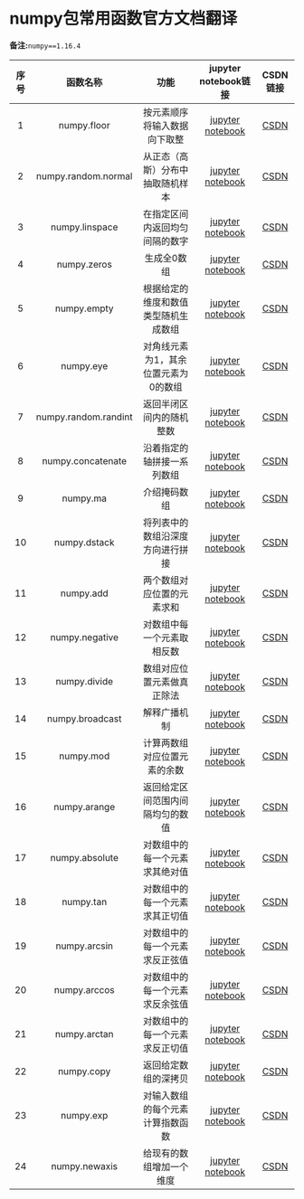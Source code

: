 # numpy包常用函数官方文档翻译   

**备注:**`numpy==1.16.4`

| 序号 | 函数名称 | 功能 | jupyter notebook链接 | CSDN链接 | 
|:---:|:---:|:---:|:---:|:---:|
| 1 | numpy.floor | 按元素顺序将输入数据向下取整 |[jupyter notebook](https://github.com/wzy6642/numpy-translate/blob/master/floor.ipynb) | [CSDN](https://blog.csdn.net/wzy628810/article/details/103794351) |
| 2 | numpy.random.normal | 从正态（高斯）分布中抽取随机样本 |[jupyter notebook](https://github.com/wzy6642/numpy-translate/blob/master/random.normal.ipynb) | [CSDN](https://blog.csdn.net/wzy628810/article/details/103807829) |
| 3 | numpy.linspace | 在指定区间内返回均匀间隔的数字 |[jupyter notebook](https://github.com/wzy6642/numpy-translate/blob/master/linspace.ipynb) | [CSDN](https://blog.csdn.net/wzy628810/article/details/103810762) |
| 4 | numpy.zeros | 生成全0数组 |[jupyter notebook](https://github.com/wzy6642/numpy-translate/blob/master/zeros.ipynb) | [CSDN](https://blog.csdn.net/wzy628810/article/details/103811616) |
| 5 | numpy.empty | 根据给定的维度和数值类型随机生成数组 |[jupyter notebook](https://github.com/wzy6642/numpy-translate/blob/master/empty.ipynb) | [CSDN](https://blog.csdn.net/wzy628810/article/details/103812779) |
| 6 | numpy.eye | 对角线元素为1，其余位置元素为0的数组 |[jupyter notebook](https://github.com/wzy6642/numpy-translate/blob/master/eye.ipynb) | [CSDN](https://blog.csdn.net/wzy628810/article/details/103814725) |
| 7 | numpy.random.randint | 返回半闭区间内的随机整数 |[jupyter notebook](https://github.com/wzy6642/numpy-translate/blob/master/random.randint.ipynb) | [CSDN](https://blog.csdn.net/wzy628810/article/details/103819386) |
| 8 | numpy.concatenate | 沿着指定的轴拼接一系列数组 |[jupyter notebook](https://github.com/wzy6642/numpy-translate/blob/master/concatenate.ipynb) | [CSDN](https://blog.csdn.net/wzy628810/article/details/103829798) |
| 9 | numpy.ma | 介绍掩码数组 |[jupyter notebook](https://github.com/wzy6642/numpy-translate/blob/master/ma.ipynb) | [CSDN](https://blog.csdn.net/wzy628810/article/details/103833856) |
| 10 | numpy.dstack | 将列表中的数组沿深度方向进行拼接 |[jupyter notebook](https://github.com/wzy6642/numpy-translate/blob/master/dstack.ipynb) | [CSDN](https://blog.csdn.net/wzy628810/article/details/103840261) |
| 11 | numpy.add | 两个数组对应位置的元素求和 |[jupyter notebook](https://github.com/wzy6642/numpy-translate/blob/master/add.ipynb) | [CSDN](https://blog.csdn.net/wzy628810/article/details/103843239) |
| 12 | numpy.negative | 对数组中每一个元素取相反数 |[jupyter notebook](https://github.com/wzy6642/numpy-translate/blob/master/negative.ipynb) | [CSDN](https://blog.csdn.net/wzy628810/article/details/103850435) |
| 13 | numpy.divide | 数组对应位置元素做真正除法 |[jupyter notebook](https://github.com/wzy6642/numpy-translate/blob/master/divide.ipynb) | [CSDN](https://blog.csdn.net/wzy628810/article/details/103857092) |
| 14 | numpy.broadcast | 解释广播机制 |[jupyter notebook](https://github.com/wzy6642/numpy-translate/blob/master/Broadcasting.ipynb) | [CSDN](https://blog.csdn.net/wzy628810/article/details/103869550) |
| 15 | numpy.mod | 计算两数组对应位置元素的余数 |[jupyter notebook](https://github.com/wzy6642/numpy-translate/blob/master/mod.ipynb) | [CSDN](https://blog.csdn.net/wzy628810/article/details/103874423) |
| 16 | numpy.arange | 返回给定区间范围内间隔均匀的数值 |[jupyter notebook](https://github.com/wzy6642/numpy-translate/blob/master/arange.ipynb) | [CSDN](https://blog.csdn.net/wzy628810/article/details/103900017) |
| 17 | numpy.absolute | 对数组中的每一个元素求其绝对值 |[jupyter notebook](https://github.com/wzy6642/numpy-translate/blob/master/absolute.ipynb) | [CSDN](https://blog.csdn.net/wzy628810/article/details/103901665) |
| 18 | numpy.tan | 对数组中的每一个元素求其正切值 |[jupyter notebook](https://github.com/wzy6642/numpy-translate/blob/master/tan.ipynb) | [CSDN](https://blog.csdn.net/wzy628810/article/details/103907768) |
| 19 | numpy.arcsin | 对数组中的每一个元素求反正弦值 |[jupyter notebook](https://github.com/wzy6642/numpy-translate/blob/master/arcsin.ipynb) | [CSDN](https://blog.csdn.net/wzy628810/article/details/103919376) |   
| 20 | numpy.arccos | 对数组中的每一个元素求反余弦值 |[jupyter notebook](https://github.com/wzy6642/numpy-translate/blob/master/arccos.ipynb) | [CSDN](https://blog.csdn.net/wzy628810/article/details/103924303) | 
| 21 | numpy.arctan | 对数组中的每一个元素求反正切值 |[jupyter notebook](https://github.com/wzy6642/numpy-translate/blob/master/arctan.ipynb) | [CSDN](https://blog.csdn.net/wzy628810/article/details/103933799) | 
| 22 | numpy.copy | 返回给定数组的深拷贝 |[jupyter notebook](https://github.com/wzy6642/numpy-translate/blob/master/copy.ipynb) | [CSDN](https://blog.csdn.net/wzy628810/article/details/103951130) | 
| 23 | numpy.exp | 对输入数组的每个元素计算指数函数 |[jupyter notebook](https://github.com/wzy6642/numpy-translate/blob/master/exp.ipynb) | [CSDN](https://blog.csdn.net/wzy628810/article/details/103952537) | 
| 24 | numpy.newaxis | 给现有的数组增加一个维度 |[jupyter notebook](https://github.com/wzy6642/numpy-translate/blob/master/newaxis.ipynb) | [CSDN](https://blog.csdn.net/wzy628810/article/details/103959697) | 
